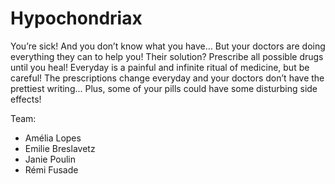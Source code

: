 # Hypochondriax

You’re sick! And you don’t know what you have…
But your doctors are doing everything they can to help you! Their solution? Prescribe all possible drugs until you heal!
Everyday is a painful and infinite ritual of medicine, but be careful! The prescriptions change everyday and your doctors don’t have the prettiest writing...
Plus, some of your pills could have some disturbing side effects!

Team:
- Amélia Lopes
- Emilie Breslavetz
- Janie Poulin
- Rémi Fusade

